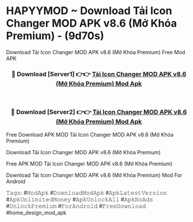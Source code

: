 # HAPYYMOD ~ Download Tải Icon Changer MOD APK v8.6 (Mở Khóa Premium) - (9d70s)
Download Tải Icon Changer MOD APK v8.6 (Mở Khóa Premium) Free Mod APK

<div align="center">
<h3>🔴 Download [Server1] 👉👉 <a href="https://apk-comot.site?title=Tải_Icon_Changer_MOD_APK_v8.6_(Mở_Khóa_Premium)">Tải Icon Changer MOD APK v8.6 (Mở Khóa Premium) Mod Apk</a></h3><br>

<h3>🔴 Download [Server2] 👉👉 <a href="https://apk-comot.site?title=Tải_Icon_Changer_MOD_APK_v8.6_(Mở_Khóa_Premium)">Tải Icon Changer MOD APK v8.6 (Mở Khóa Premium) Mod Apk</a></h3>
</div>


Free Download APK MOD Tải Icon Changer MOD APK v8.6 (Mở Khóa Premium)

Download Tải Icon Changer MOD APK v8.6 (Mở Khóa Premium) 

Free APK MOD Tải Icon Changer MOD APK v8.6 (Mở Khóa Premium) 

Download Tải Icon Changer MOD APK v8.6 (Mở Khóa Premium) Mod For Android

𝚃𝚊𝚐𝚜: #𝙼𝚘𝚍𝙰𝚙𝚔 #𝙳𝚘𝚠𝚗𝚕𝚘𝚊𝚍𝙼𝚘𝚍𝙰𝚙𝚔 #𝙰𝚙𝚔𝙻𝚊𝚝𝚎𝚜𝚝𝚅𝚎𝚛𝚜𝚒𝚘𝚗 #𝙰𝚙𝚔𝚄𝚗𝚕𝚒𝚖𝚒𝚝𝚎𝚍𝙼𝚘𝚗𝚎𝚢 #𝙰𝚙𝚔𝚄𝚗𝚕𝚘𝚌𝚔𝙰𝚕𝚕 #𝙰𝚙𝚔𝙽𝚘𝙰𝚍𝚜 #𝚄𝚗𝚕𝚘𝚌𝚔𝙿𝚛𝚎𝚖𝚒𝚞𝚖 #𝙵𝚘𝚛𝙰𝚗𝚍𝚛𝚘𝚒𝚍 #𝙵𝚛𝚎𝚎𝙳𝚘𝚠𝚗𝚕𝚘𝚊𝚍 #home_design_mod_apk
